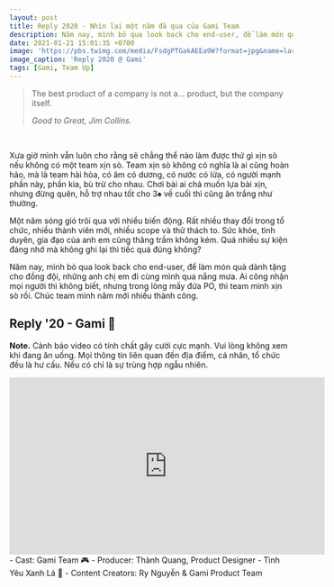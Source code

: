 ```yaml
---
layout: post
title: Reply 2020 - Nhìn lại một năm đã qua của Gami Team
description: Năm nay, mình bỏ qua look back cho end-user, để làm món quà dành tặng cho đồng đội, những anh chị em đi cùng mình qua nắng mưa. 🌦️
date: 2021-01-21 15:01:35 +0700
image: 'https://pbs.twimg.com/media/FsdgPTGakAEEa9W?format=jpg&name=large'
image_caption: 'Reply 2020 @ Gami'
tags: [Gami, Team Up]
---
```


> The best product of a company is not a... product, but the company itself.
>
> <cite>Good to Great, Jim Collins.</cite>
<br>

Xưa giờ mình vẫn luôn cho rằng sẽ chẳng thể nào làm được thứ gì xịn sò nếu không có một team xịn sò. Team xịn sò không có nghĩa là ai cũng hoàn hảo, mà là team hài hòa, có âm có dương, có nước có lửa, có người mạnh phần này, phần kia, bù trừ cho nhau. Chơi bài ai chả muốn lựa bài xịn, nhưng đừng quên, hỗ trợ nhau tốt cho 3♠️ về cuối thì cũng ăn trắng như thường. 

Một năm sóng gió trôi qua với nhiều biến động. Rất nhiều thay đổi trong tổ chức, nhiều thành viên mới, nhiều scope và thử thách to. Sức khỏe, tình duyên, gia đạo của anh em cũng thăng trầm không kém. Quá nhiều sự kiện đáng nhớ mà không ghi lại thì tiếc quá đúng không?

Năm nay, mình bỏ qua look back cho end-user, để làm món quà dành tặng cho đồng đội, những anh chị em đi cùng mình qua nắng mưa. Ai công nhận mọi người thì không biết, nhưng trong lòng mấy đứa PO, thì team mình xịn sò rồi. Chúc team mình năm mới nhiều thành công. 

## Reply '20 - Gami 🧡

**Note.** Cảnh báo video có tính chất gây cười cực mạnh. Vui lòng không xem khi đang ăn uống. Mọi thông tin liên quan đến địa điểm, cá nhân, tổ chức đều là hư cấu. Nếu có chỉ là sự trùng hợp ngẫu nhiên.

<iframe width="560" height="315" src="https://www.youtube.com/embed/UamJ7OL_Pjg" title="Reply 2020 @ Gami" frameborder="0" allow="accelerometer; autoplay; clipboard-write; encrypted-media; gyroscope; picture-in-picture; web-share" allowfullscreen></iframe>
<br>
- Cast: Gami Team 🎮
- Producer: Thành Quang, Product Designer - Tình Yêu Xanh Lá 💚
- Content Creators: Ry Nguyễn & Gami Product Team
